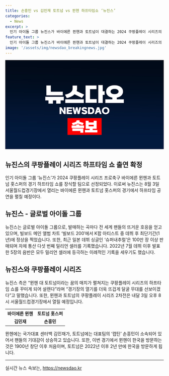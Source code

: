 ```yaml
---
title: 손흥민 vs 김민재 토트넘 vs 뮌헨 하프타임쇼 ‘뉴진스’
categories:
  - News
excerpt: >
  인기 아이돌 그룹 뉴진스가 바이에른 뮌헨과 토트넘이 대결하는 2024 쿠팡플레이 시리즈의 하프타임 쇼를 장식할 예정이다. 뉴진스는 전 세계적으로 뜨거운 호응을 얻는 글로벌 아이돌 그룹으로, 데뷔 후 최단기간(1년)에 빌보드 메인 앨범 차트 빌보드 200 정상을 차지하며 기록을 세우고 있다. 이들은 8월 3일 서울월드컵경기장에서 열리는 경기의 하프타임 공연을 펼치게 되며, 이로 인해 기대감이 커지고 있다. 게다가 이번 경기에서는 뮌헨과 토트넘의 한국 대표 선수들의 참여로 더욱 흥미로운 경기가 될 전망이다.
feature_text: >
  인기 아이돌 그룹 뉴진스가 바이에른 뮌헨과 토트넘이 대결하는 2024 쿠팡플레이 시리즈의 하프타임 쇼를 장식할 예정이다. 뉴진스는 전 세계적으로 뜨거운 호응을 얻는 글로벌 아이돌 그룹으로, 데뷔 후 최단기간(1년)에 빌보드 메인 앨범 차트 빌보드 200 정상을 차지하며 기록을 세우고 있다. 이들은 8월 3일 서울월드컵경기장에서 열리는 경기의 하프타임 공연을 펼치게 되며, 이로 인해 기대감이 커지고 있다. 게다가 이번 경기에서는 뮌헨과 토트넘의 한국 대표 선수들의 참여로 더욱 흥미로운 경기가 될 전망이다.
image: '/assets/img/newsdao_breakingnews.jpg'
---
```


<p><img src="/assets/img/newsdao_breakingnews.jpg" alt="implanttips 속보" /></p>

<h2 data-ke-size="size26">뉴진스의 쿠팡플레이 시리즈 하프타임 쇼 출연 확정</h2>

<p data-ke-size="size16">인기 아이돌 그룹 ‘뉴진스’가 2024 쿠팡플레이 시리즈 프로축구 바이에른 뮌헨과 토트넘 홋스퍼의 경기 하프타임 쇼를 장식할 팀으로 선정되었다. 이로써 뉴진스는 8월 3일 서울월드컵경기장에서 열리는 바이에른 뮌헨과 토트넘 홋스퍼의 경기에서 하프타임 공연을 펼칠 예정이다.</p>

<h2 data-ke-size="size26">뉴진스 - 글로벌 아이돌 그룹</h2>

<p data-ke-size="size16">뉴진스는 글로벌 아이돌 그룹으로, 발매하는 곡마다 전 세계 팬들의 뜨거운 호응을 얻고 있으며, 빌보드 메인 앨범 차트 ‘빌보드 200′에서 K팝 아티스트 중 데뷔 후 최단기간(1년)에 정상을 찍었습니다. 또한, 최근 일본 데뷔 싱글인 ‘슈퍼내추럴’은 100만 장 이상 판매되며 자체 통산 다섯 번째 밀리언 셀러를 기록했습니다. 2022년 7월 데뷔 이후 발표한 5장의 음반은 모두 밀리언 셀러에 등극하는 이례적인 기록을 세우기도 했습니다.</p>

<h2 data-ke-size="size26">뉴진스와 쿠팡플레이 시리즈</h2>

<p data-ke-size="size16">뉴진스 측은 “뮌헨 대 토트넘이라는 꿈의 매치가 펼쳐지는 쿠팡플레이 시리즈의 하프타임 쇼를 꾸미게 되어 설렌다”라며 “경기장의 열기를 더욱 뜨겁게 달굴 무대를 선보이겠다”고 말했습니다. 또한, 뮌헨과 토트넘의 쿠팡플레이 시리즈 2차전은 내달 3일 오후 8시 서울월드컵경기장에서 열릴 예정입니다.</p>

<table>
  <tr>
    <th>바이에른 뮌헨</th>
    <th>토트넘 홋스퍼</th>
  </tr>
  <tr>
    <td style="text-align: center; height: 17px;"><b>김민재</b></td>
    <td style="text-align: center; height: 17px;"><b>손흥민</b></td>
  </tr>
</table>

<p data-ke-size="size16">뮌헨에는 국가대표 센터백 김민재가, 토트넘에는 대표팀의 ‘캡틴’ 손흥민이 소속되어 있어서 팬들의 기대감이 상승하고 있습니다. 또한, 이번 경기에서 뮌헨이 한국을 방문하는 것은 1900년 창단 이후 처음이며, 토트넘은 2022년 이후 2년 만에 한국을 방문하게 됩니다.</p>

<hr>
실시간 뉴스 속보는, <a href="https://newsdao.kr" rel="dofollow">https://newsdao.kr</a>



